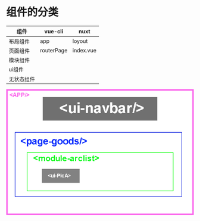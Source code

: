 # 组件的分类

| 组件       | vue-cli    | nuxt      |
| ---------- | ---------- | --------- |
| 布局组件   | app        | loyout    |
| 页面组件   | routerPage | index.vue |
| 模块组件   |            |           |
| ui组件     |            |           |
| 无状态组件 |            |           |



![1566146868286](img/1566146868286.gif)



